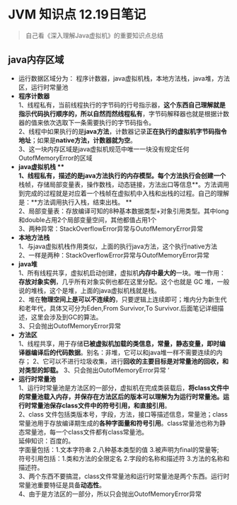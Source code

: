 #  JVM 知识点 12.19日笔记 
> 自己看《深入理解Java虚拟机》的重要知识点总结  

## java内存区域 
- 运行数据区域分为： 程序计数器，java虚拟机栈，本地方法栈，java堆，方法区，运行时常量池  
-  **程序计数器**  
1、线程私有，当前线程执行的字节码的行号指示器，**这个东西自己理解就是指示代码执行顺序的，所以自然而然线程私有**，字节码解释器也就是根据计数器的值来依次选取下一条需要执行的字节码指令。  
2、线程中如果执行的是**java方法**，计数器记录**正在执行的虚拟机字节码指令地址**；如果是**native方法，计数器就为空**。   
3、这一块内存区域是java虚拟机规范中唯一一块没有规定任何 OutofMemoryError的区域  
- **java虚拟机栈 **  
1、线程私有，描述的是java方法执行的内存模型。每个方法执行会创建一个**栈帧，存储局部变量表，操作数栈，动态链接，方法出口等信息**。方法调用到完成的过程就是对应着一个栈帧在虚拟机中入栈和出栈的过程。自己的理解是：**方法调用执行入栈，结束出栈。 **  
2、局部变量表：存放编译可知的8种基本数据类型+对象引用类型。其中long和double占用2个局部变量空间，其他都值占用1个  
3、两种异常：StackOverflowError异常与OutofMemoryError异常
- **本地方法栈**   
1、与java虚拟机栈作用类似，上面的执行java方法，这个执行native方法  
2、一样是两种：StackOverflowError异常与OutofMemoryError异常  
- **java堆**   
1、所有线程共享，虚拟机启动创建，虚拟机**内存中最大的**一块。唯一作用：**存放对象实例**，几乎所有对象实例也都在这里分配。这个也就是 GC 堆，一般说的堆栈，这个是堆，上面的java虚拟机栈就是栈。  
2、堆在**物理空间上是可以不连续的**，只要逻辑上连续即可；堆内分为新生代和老年代，具体又可分为Eden,From Survivor,To Survivor.后面笔记详细描述，这里会涉及到GC的算法。  
3、只会抛出OutofMemoryError异常 
- **方法区**  
1、线程共享，用于存储**已被虚拟机加载的类信息，常量，静态变量，即时编译器编译后的代码数据**。别名：非堆，它可以和java堆一样不需要连续的内存；
2、它可以不进行垃圾收集，进行**回收的主要目标是对常量池的回收，和对类型的卸载。**
3、只会抛出OutofMemoryError异常 ‘
- **运行时常量池**  
1、运行时常量池是方法区的一部分，虚拟机在完成类装载后，**将class文件中的常量池载入内存，并保存在方法区后的版本可以理解为为运行时常量池。**运行时常量池保存**class文件中的符号引用，和直接引用**。  
2、class 文件包括类版本号，字段，方法，接口等描述信息，常量池；class常量池用于存放编译期生成的**各种字面量和符号引用**。class常量池也称为静态常量池，每一个class文件都有class常量池。  
延伸知识：百度的。  
	字面量包括：1.文本字符串 2.八种基本类型的值 3.被声明为final的常量等;  
	符号引用包括：1.类和方法的全限定名 2.字段的名称和描述符 3.方法的名称和描述符。  
3、两个东西不要搞混，class文件常量池和运行时常量池是两个东西。运行时常量池重要特征是具备**动态性**。  
4、由于是方法区的一部分，所以只会抛出OutofMemoryError异常 
